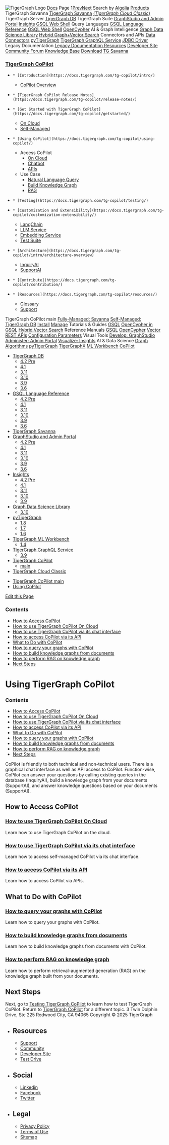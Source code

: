 ![TigerGraph Logo](https://www.tigergraph.com/wp-content/uploads/2020/05/TG_LOGO.svg) [Docs](https://docs.tigergraph.com/home)
Page 1[Prev](https://docs.tigergraph.com/tg-copilot/using-copilot/)[Next](https://docs.tigergraph.com/tg-copilot/using-copilot/)
Search by [Algolia](https://www.algolia.com/docsearch)
[Products](https://docs.tigergraph.com/tg-copilot/using-copilot/)
TigerGraph Savanna
[TigerGraph Savanna](https://docs.tigergraph.com/savanna/main/overview/) [(_TigerGraph Cloud Classic_)](https://docs.tigergraph.com/cloud/main/start/overview)
TigerGraph Server
[TigerGraph DB](https://docs.tigergraph.com/tigergraph-server/4.2/intro/)
TigerGraph Suite
[GraphStudio and Admin Portal](https://docs.tigergraph.com/gui/4.2/intro/) [Insights](https://docs.tigergraph.com/insights/4.2/intro/) [GSQL Web Shell](https://docs.tigergraph.com/tigergraph-server/current/gsql-shell/web)
Query Languages
[GSQL Language Reference](https://docs.tigergraph.com/gsql-ref/4.2/intro/) [GSQL Web Shell](https://docs.tigergraph.com/tigergraph-server/current/gsql-shell/web) [OpenCypher](https://docs.tigergraph.com/gsql-ref/current/opencypher-in-gsql)
AI & Graph Intelligence
[Graph Data Science Library](https://docs.tigergraph.com/graph-ml/3.10/intro/) [Hybrid Graph+Vector Search](https://docs.tigergraph.com/gsql-ref/current/vector/)
Connectors and APIs
[Data Connectors](https://docs.tigergraph.com/tigergraph-server/current/data-loading) [pyTigerGraph](https://docs.tigergraph.com/pytigergraph/1.8/intro/) [TigerGraph GraphQL Service](https://docs.tigergraph.com/graphql/3.9/) [JDBC Driver](https://github.com/tigergraph/ecosys/tree/master/tools/etl/tg-jdbc-driver)
Legacy Documentation
[ Legacy Documentation ](https://docs-legacy.tigergraph.com)
[Resources](https://docs.tigergraph.com/tg-copilot/using-copilot/)
[Developer Site](https://dev.tigergraph.com/) [Community Forum](https://community.tigergraph.com/) [Knowledge Base](https://tigergraph.freshdesk.com/support/solutions)
[Download](https://dl.tigergraph.com)
[ TG Savanna](https://savanna.tgcloud.io)
### [TigerGraph CoPilot](https://docs.tigergraph.com/tg-copilot/intro/)
  *     * [Introduction](https://docs.tigergraph.com/tg-copilot/intro/)
      * [CoPilot Overview](https://docs.tigergraph.com/tg-copilot/intro/overview)
  *     * [TigerGraph CoPilot Release Notes](https://docs.tigergraph.com/tg-copilot/release-notes/)
  *     * [Get Started with TigerGraph CoPilot](https://docs.tigergraph.com/tg-copilot/getstarted/)
      * [On Cloud](https://docs.tigergraph.com/tg-copilot/getstarted/oncloud)
      * [Self-Managed](https://docs.tigergraph.com/tg-copilot/getstarted/self-managed)
  *     * [Using CoPilot](https://docs.tigergraph.com/tg-copilot/using-copilot/)
      * Access CoPilot
        * [On Cloud](https://docs.tigergraph.com/tg-copilot/using-copilot/how2-use-on-cloud)
        * [Chatbot](https://docs.tigergraph.com/tg-copilot/using-copilot/how2-use-chat)
        * [APIs](https://docs.tigergraph.com/tg-copilot/using-copilot/how2-use-api)
      * Use Case
        * [Natural Language Query](https://docs.tigergraph.com/tg-copilot/using-copilot/how2-natural-language-query)
        * [Build Knowledge Graph](https://docs.tigergraph.com/tg-copilot/using-copilot/how2-build-knowledge-graph)
        * [RAG](https://docs.tigergraph.com/tg-copilot/using-copilot/how2-graphrag)
  *     * [Testing](https://docs.tigergraph.com/tg-copilot/testing/)
  *     * [Customization and Extensibility](https://docs.tigergraph.com/tg-copilot/customization-extensibility/)
      * [LangChain](https://docs.tigergraph.com/tg-copilot/customization-extensibility/add-langchaintool)
      * [LLM Service](https://docs.tigergraph.com/tg-copilot/customization-extensibility/add-new-llm)
      * [Embedding Service](https://docs.tigergraph.com/tg-copilot/customization-extensibility/add-embedding-service)
      * [Test Suite](https://docs.tigergraph.com/tg-copilot/customization-extensibility/add-new-tests)
  *     * [Architecture](https://docs.tigergraph.com/tg-copilot/intro/architecture-overview)
      * [InquiryAI](https://docs.tigergraph.com/tg-copilot/intro/inquiryai-overview)
      * [SupportAI](https://docs.tigergraph.com/tg-copilot/intro/supportai-overview)
  *     * [Contribute](https://docs.tigergraph.com/tg-copilot/contribution/)
  *     * [Resources](https://docs.tigergraph.com/tg-copilot/resources/)
      * [Glossary](https://docs.tigergraph.com/tg-copilot/resources/glossary)
      * [Support](https://docs.tigergraph.com/tg-copilot/resources/support)


TigerGraph CoPilot main
[Fully-Managed: Savanna](https://docs.tigergraph.com/savanna/main/overview/)
[Self-Managed: TigerGraph DB](https://docs.tigergraph.com/tigergraph-server/4.2/intro/)
[Install](https://docs.tigergraph.com/tigergraph-server/current/getting-started/) [Manage](https://docs.tigergraph.com/tigergraph-server/current/system-management/)
Tutorials & Guides
[GSQL](https://github.com/tigergraph/ecosys/blob/master/tutorials/GSQL.md) [OpenCypher in GSQL](https://github.com/tigergraph/ecosys/blob/master/tutorials/Cypher.md) [Hybrid Vector Search](https://github.com/tigergraph/ecosys/blob/master/tutorials/VectorSearch.md)
Reference Manuals
[GSQL](https://docs.tigergraph.com/gsql-ref/4.2/intro/) [OpenCypher](https://docs.tigergraph.com/gsql-ref/current/opencypher-in-gsql/) [Vector](https://docs.tigergraph.com/gsql-ref/current/vector/) [REST APIs](https://docs.tigergraph.com/tigergraph-server/current/api/) [Configuration Parameters](https://docs.tigergraph.com/tigergraph-server/current/reference/configuration-parameters)
Visual Tools
[Develop: GraphStudio](https://docs.tigergraph.com/gui/4.2/intro/) [Administer: Admin Portal](https://docs.tigergraph.com/gui/4.2/intro/) [Visualize: Insights](https://docs.tigergraph.com/insights/4.2/intro/)
AI & Data Science
[Graph Algorithms](https://docs.tigergraph.com/graph-ml/3.10/intro/) [pyTigerGraph](https://docs.tigergraph.com/pytigergraph/1.8/intro/) [TigerGraphX](https://github.com/tigergraph/ecosys/blob/master/tutorials/TigerGraphX.md) [ML Workbench](https://docs.tigergraph.com/ml-workbench/1.4/intro/) [CoPilot](https://docs.tigergraph.com/tg-copilot/intro/)
  * [TigerGraph DB](https://docs.tigergraph.com/tigergraph-server/4.2/intro/)
    * [4.2 Pre](https://docs.tigergraph.com/tigergraph-server/4.2/intro/)
    * [4.1](https://docs.tigergraph.com/tigergraph-server/4.1/intro/)
    * [3.11](https://docs.tigergraph.com/tigergraph-server/3.11/intro/)
    * [3.10](https://docs.tigergraph.com/tigergraph-server/3.10/intro/)
    * [3.9](https://docs.tigergraph.com/tigergraph-server/3.9/intro/)
    * [3.6](https://docs.tigergraph.com/tigergraph-server/3.6/intro/)
  * [GSQL Language Reference](https://docs.tigergraph.com/gsql-ref/4.2/intro/)
    * [4.2 Pre](https://docs.tigergraph.com/gsql-ref/4.2/intro/)
    * [4.1](https://docs.tigergraph.com/gsql-ref/4.1/intro/)
    * [3.11](https://docs.tigergraph.com/gsql-ref/3.11/intro/)
    * [3.10](https://docs.tigergraph.com/gsql-ref/3.10/intro/)
    * [3.9](https://docs.tigergraph.com/gsql-ref/3.9/intro/)
    * [3.6](https://docs.tigergraph.com/gsql-ref/3.6/intro/intro)
  * [TigerGraph Savanna](https://docs.tigergraph.com/savanna/main/overview/)
  * [GraphStudio and Admin Portal](https://docs.tigergraph.com/gui/4.2/intro/)
    * [4.2 Pre](https://docs.tigergraph.com/gui/4.2/intro/)
    * [4.1](https://docs.tigergraph.com/gui/4.1/intro/)
    * [3.11](https://docs.tigergraph.com/gui/3.11/intro/)
    * [3.10](https://docs.tigergraph.com/gui/3.10/intro/)
    * [3.9](https://docs.tigergraph.com/gui/3.9/intro/)
    * [3.6](https://docs.tigergraph.com/gui/3.6/graphstudio/overview)
  * [Insights](https://docs.tigergraph.com/insights/4.2/intro/)
    * [4.2 Pre](https://docs.tigergraph.com/insights/4.2/intro/)
    * [4.1](https://docs.tigergraph.com/insights/4.1/intro/)
    * [3.11](https://docs.tigergraph.com/insights/3.11/intro/)
    * [3.10](https://docs.tigergraph.com/insights/3.10/intro/)
    * [3.9](https://docs.tigergraph.com/insights/3.9/intro/)
  * [Graph Data Science Library](https://docs.tigergraph.com/graph-ml/3.10/intro/)
    * [3.10](https://docs.tigergraph.com/graph-ml/3.10/intro/)
  * [pyTigerGraph](https://docs.tigergraph.com/pytigergraph/1.8/intro/)
    * [1.8](https://docs.tigergraph.com/pytigergraph/1.8/intro/)
    * [1.7](https://docs.tigergraph.com/pytigergraph/1.7/intro/)
    * [1.6](https://docs.tigergraph.com/pytigergraph/1.6/intro/)
  * [TigerGraph ML Workbench](https://docs.tigergraph.com/ml-workbench/1.4/intro/)
    * [1.4](https://docs.tigergraph.com/ml-workbench/1.4/intro/)
  * [TigerGraph GraphQL Service](https://docs.tigergraph.com/graphql/3.9/)
    * [3.9](https://docs.tigergraph.com/graphql/3.9/)
  * [TigerGraph CoPilot](https://docs.tigergraph.com/tg-copilot/intro/)
    * [main](https://docs.tigergraph.com/tg-copilot/intro/)
  * [TigerGraph Cloud Classic](https://docs.tigergraph.com/cloud/main/start/overview)


[](https://docs.tigergraph.com/home/)
  * [TigerGraph CoPilot main](https://docs.tigergraph.com/tg-copilot/intro/)
  * [Using CoPilot](https://docs.tigergraph.com/tg-copilot/using-copilot/)


[Edit this Page](https://github.com/tigergraph/copilot-docs/edit/main/modules/using-copilot/pages/index.adoc)
### Contents
  * [How to Access CoPilot](https://docs.tigergraph.com/tg-copilot/using-copilot/#_how_to_access_copilot)
  * [How to use TigerGraph CoPilot On Cloud](https://docs.tigergraph.com/tg-copilot/using-copilot/#_how_to_use_tigergraph_copilot_on_cloud)
  * [How to use TigerGraph CoPilot via its chat interface](https://docs.tigergraph.com/tg-copilot/using-copilot/#_how_to_use_tigergraph_copilot_via_its_chat_interface)
  * [How to access CoPilot via its API](https://docs.tigergraph.com/tg-copilot/using-copilot/#_how_to_access_copilot_via_its_api)
  * [What to Do with CoPilot](https://docs.tigergraph.com/tg-copilot/using-copilot/#_what_to_do_with_copilot)
  * [How to query your graphs with CoPilot](https://docs.tigergraph.com/tg-copilot/using-copilot/#_how_to_query_your_graphs_with_copilot)
  * [How to build knowledge graphs from documents](https://docs.tigergraph.com/tg-copilot/using-copilot/#_how_to_build_knowledge_graphs_from_documents)
  * [How to perform RAG on knowledge graph](https://docs.tigergraph.com/tg-copilot/using-copilot/#_how_to_perform_rag_on_knowledge_graph)
  * [Next Steps](https://docs.tigergraph.com/tg-copilot/using-copilot/#_next_steps)


# Using TigerGraph CoPilot
### Contents
  * [How to Access CoPilot](https://docs.tigergraph.com/tg-copilot/using-copilot/#_how_to_access_copilot)
  * [How to use TigerGraph CoPilot On Cloud](https://docs.tigergraph.com/tg-copilot/using-copilot/#_how_to_use_tigergraph_copilot_on_cloud)
  * [How to use TigerGraph CoPilot via its chat interface](https://docs.tigergraph.com/tg-copilot/using-copilot/#_how_to_use_tigergraph_copilot_via_its_chat_interface)
  * [How to access CoPilot via its API](https://docs.tigergraph.com/tg-copilot/using-copilot/#_how_to_access_copilot_via_its_api)
  * [What to Do with CoPilot](https://docs.tigergraph.com/tg-copilot/using-copilot/#_what_to_do_with_copilot)
  * [How to query your graphs with CoPilot](https://docs.tigergraph.com/tg-copilot/using-copilot/#_how_to_query_your_graphs_with_copilot)
  * [How to build knowledge graphs from documents](https://docs.tigergraph.com/tg-copilot/using-copilot/#_how_to_build_knowledge_graphs_from_documents)
  * [How to perform RAG on knowledge graph](https://docs.tigergraph.com/tg-copilot/using-copilot/#_how_to_perform_rag_on_knowledge_graph)
  * [Next Steps](https://docs.tigergraph.com/tg-copilot/using-copilot/#_next_steps)


CoPilot is friendly to both technical and non-technical users. There is a graphical chat interface as well as API access to CoPilot. Function-wise, CoPilot can answer your questions by calling existing queries in the database (InquiryAI), build a knowledge graph from your documents (SupportAI), and answer knowledge questions based on your documents (SupportAI).
## [](https://docs.tigergraph.com/tg-copilot/using-copilot/#_how_to_access_copilot)How to Access CoPilot
### [](https://docs.tigergraph.com/tg-copilot/using-copilot/#_how_to_use_tigergraph_copilot_on_cloud)[How to use TigerGraph CoPilot On Cloud](https://docs.tigergraph.com/tg-copilot/using-copilot/how2-use-on-cloud)
Learn how to use TigerGraph CoPilot on the cloud.
### [](https://docs.tigergraph.com/tg-copilot/using-copilot/#_how_to_use_tigergraph_copilot_via_its_chat_interface)[How to use TigerGraph CoPilot via its chat interface](https://docs.tigergraph.com/tg-copilot/using-copilot/how2-use-chat)
Learn how to access self-managed CoPilot via its chat interface.
### [](https://docs.tigergraph.com/tg-copilot/using-copilot/#_how_to_access_copilot_via_its_api)[How to access CoPilot via its API](https://docs.tigergraph.com/tg-copilot/using-copilot/how2-use-api)
Learn how to access CoPilot via APIs.
## [](https://docs.tigergraph.com/tg-copilot/using-copilot/#_what_to_do_with_copilot)What to Do with CoPilot
### [](https://docs.tigergraph.com/tg-copilot/using-copilot/#_how_to_query_your_graphs_with_copilot)[How to query your graphs with CoPilot](https://docs.tigergraph.com/tg-copilot/using-copilot/how2-natural-language-query)
Learn how to query your graphs with CoPilot.
### [](https://docs.tigergraph.com/tg-copilot/using-copilot/#_how_to_build_knowledge_graphs_from_documents)[How to build knowledge graphs from documents](https://docs.tigergraph.com/tg-copilot/using-copilot/how2-build-knowledge-graph)
Learn how to build knowledge graphs from documents with CoPilot.
### [](https://docs.tigergraph.com/tg-copilot/using-copilot/#_how_to_perform_rag_on_knowledge_graph)[How to perform RAG on knowledge graph](https://docs.tigergraph.com/tg-copilot/using-copilot/how2-graphrag)
Learn how to perform retrieval-augmented generation (RAG) on the knowledge graph built from your documents.
## [](https://docs.tigergraph.com/tg-copilot/using-copilot/#_next_steps)Next Steps
Next, go to [Testing TigerGraph CoPilot](https://docs.tigergraph.com/tg-copilot/testing/) to learn how to test TigerGraph CoPilot.
Return to [TigerGraph CoPilot](https://docs.tigergraph.com/tg-copilot/intro/) for a different topic.
3 Twin Dolphin Drive, Ste 225 Redwood City, CA 94065 
Copyright © 2025 TigerGraph
  * ## Resources
    * [Support](https://www.tigergraph.com/support/)
    * [Community](https://community.tigergraph.com/)
    * [Developer Site](https://dev.tigergraph.com/)
    * [Test Drive](https://testdrive.tigergraph.com/)
  * ## Social
    * [Linkedin](https://www.linkedin.com/company/tigergraph/)
    * [Facebook](https://www.facebook.com/TigerGraphDB/)
    * [Twitter](https://twitter.com/tigergraphdb)
  * ## Legal
    * [Privacy Policy](https://www.tigergraph.com/privacy-policy/)
    * [Terms of Use](https://www.tigergraph.com/terms/)
    * [Sitemap](https://docs.tigergraph.com/sitemap.xml)


